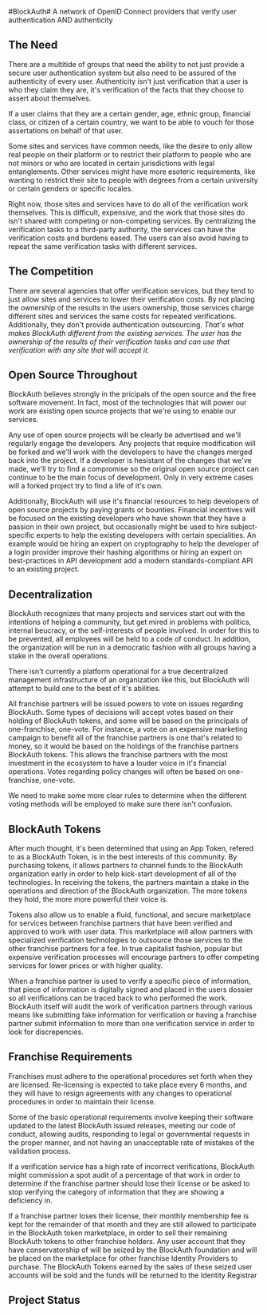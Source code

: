 #BlockAuth#
A network of OpenID Connect providers that verify user authentication AND authenticity




The Need
--------------------
There are a multitide of groups that need the ability to not just provide a secure user authentication system but also need to be assured of the authenticity of every user. Authenticity isn't just verification that a user is who they claim they are, it's verification of the facts that they choose to assert about themselves. 

If a user claims that they are a certain gender, age, ethnic group, financial class, or citizen of a certain country, we want to be able to vouch for those assertations on behalf of that user. 

Some sites and services have common needs, like the desire to only allow real people on their platform or to restrict their platform to people who are not minors or who are located in certain jurisdictions with legal entanglements. Other services might have more esoteric requirements, like wanting to restrict their site to people with degrees from a certain university or certain genders or specific locales. 

Right now, those sites and services have to do all of the verification work themselves. This is difficult, expensive, and the work that those sites do isn't shared with competing or non-competing services. By centralizing the verification tasks to a third-party authority, the services can have the verification costs and burdens eased. The users can also avoid having to repeat the same verification tasks with different services. 

The Competition
-----------------
There are several agencies that offer verification services, but they tend to just allow sites and services to lower their verification costs. By not placing the ownership of the results in the users ownership, those services  charge different sites and services the same costs for repeated verifications. Additionally, they don't provide authentication outsourcing. 
*That's what makes BlockAuth different from the existing services. The user has the ownership of the results of their verification tasks and can use that verification with any site that will accept it.*

Open Source Throughout
-----------------------
BlockAuth believes strongly in the pricipals of the open source and the free software movement. In fact, most of the technologies that will power our work are existing open source projects that we're using to enable our services. 

Any use of open source projects will be clearly be advertised and we'll regularly engage the developers. Any projects that require modification will be forked and we'll work with the developers to have the changes merged back into the project. If a developer is hesistant of the changes that we've made, we'll try to find a compromise so the original open source project can continue to be the main focus of development. Only in very extreme cases will a forked project try to find a life of it's own. 

Additionally, BlockAuth will use it's financial resources to help developers of open source projects by paying grants or bounties. Financial incentives will be focused on the existing developers who have shown that they have a passion in their own project, but occasionally might be used to hire subject-specific experts to help the existing developers with certain specialities. An example would be hiring an expert on cryptography to help the developer of a login provider improve their hashing algorithms or hiring an expert on best-practices in API development add a modern standards-compliant API to an existing project. 


Decentralization
-----------------
BlockAuth recognizes that many projects and services start out with the intentions of helping a community, but get mired in problems with politics, internal beucracy, or the self-interests of people involved. In order for this to be prevented, all employees will be held to a code of conduct. In addition, the organization will be run in a democratic fashion with all groups having a stake in the overall operations. 

There isn't currently a platform operational for a true decentralized management infrastructure of an organization like this, but BlockAuth will attempt to build one to the best of it's abilities. 

All franchise partners will be issued powers to vote on issues regarding BlockAuth. Some types of decisions will accept votes based on their holding of BlockAuth tokens, and some will be based on the principals of one-franchise, one-vote. For instance, a vote on an expensive marketing campaign to benefit all of the franchise partners is one that's related to money, so it would be based on the holdings of the franchise partners BlockAuth tokens. This allows the franchise partners with the most investment in the ecosystem to have a louder voice in it's financial operations. Votes regarding policy changes will often be based on one-franchise, one-vote. 

We need to make some more clear rules to determine when the different voting methods will be employed to make sure there isn't confusion. 

BlockAuth Tokens
-----------------
After much thought, it's been determined that using an App Token, refered to as a BlockAuth Token, is in the best interests of this community. By purchasing tokens, it allows partners to channel funds to the BlockAuth organization early in order to help kick-start development of all of the technologies. In receiving the tokens, the partners maintain a stake in the operations and direction of the BlockAuth organization. The more tokens they hold, the more more powerful their voice is. 

Tokens also allow us to enable a fluid, functional, and secure marketplace for services between franchise partners that have been verified and approved to work with user data. This marketplace will allow partners with specialized verification technologies to outsource those services to the other franchise partners for a fee. In true capitalist fashion, popular but expensive verification processes will encourage partners to offer competing services for lower prices or with higher quality. 

When a franchise partner is used to verify a specific piece of information, that piece of information is digitally signed and placed in the users dossier so all verifications can be traced back to who performed the work. BlockAuth itself will audit the work of verification partners through various means like submitting fake information for verification or having a franchise partner submit information to more than one verification service in order to look for discrepencies.  

Franchise Requirements
----------------------
Franchises must adhere to the operational procedures set forth when they are licensed. Re-licensing is expected to take place every 6 months, and they will have to resign agreements with any changes to operational procedures in order to maintain their license. 

Some of the basic operational requirements involve keeping their software updated to the latest BlockAuth issued releases, meeting our code of conduct, allowing audits, responding to legal or governmental requests in the proper manner, and not having an unacceptable rate of mistakes of the validation process. 

If a verification service has a high rate of incorrect verifications, BlockAuth might commission a spot audit of a percentage of that work in order to determine if the franchise partner should lose their license or be asked to stop verifying the category of information that they are showing a deficiency in. 

If a franchise partner loses their license, their monthly membership fee is kept for the remainder of that month and they are still allowed to participate in the BlockAuth token marketplace, in order to sell their remaining BlockAuth tokens to other franchise holders. Any user account that they have conservatorship of will be seized by the BlockAuth foundation and will be placed on the marketplace for other franchise Identity Providers to purchase. The BlockAuth Tokens earned by the sales of these seized user accounts will be sold and the funds will be returned to the Identity Registrar


Project Status
-------------
